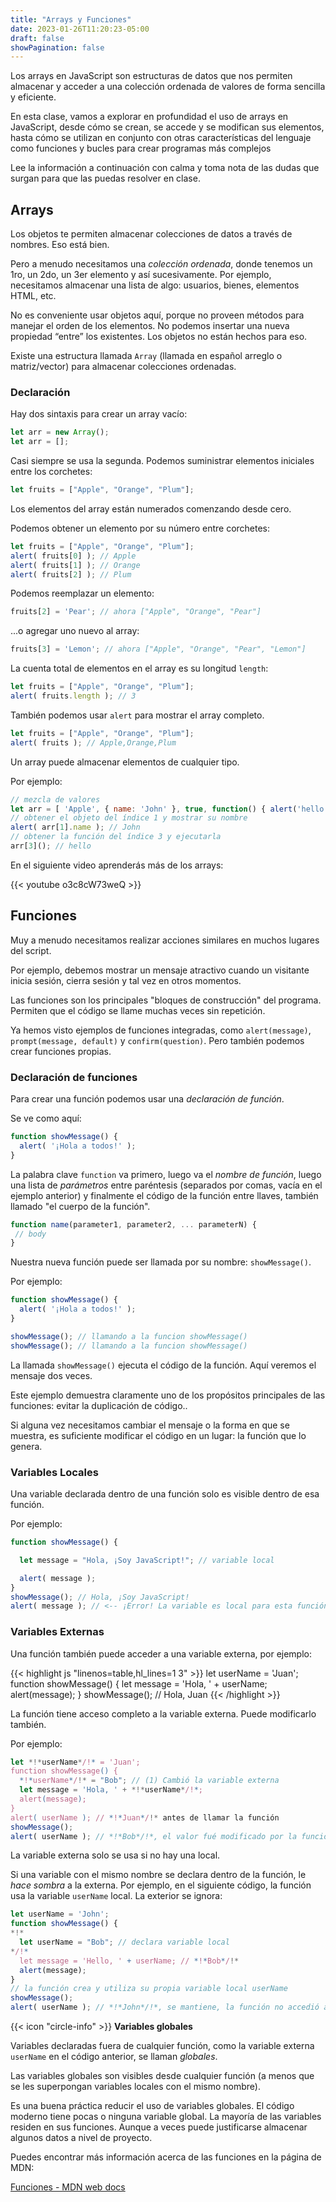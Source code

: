 ```yaml
---
title: "Arrays y Funciones"
date: 2023-01-26T11:20:23-05:00
draft: false
showPagination: false
---
```


Los arrays en JavaScript son estructuras de datos que nos permiten almacenar y acceder a una colección ordenada de valores de forma sencilla y eficiente. 

En esta clase, vamos a explorar en profundidad el uso de arrays en JavaScript, desde cómo se crean, se accede y se modifican sus elementos, hasta cómo se utilizan en conjunto con otras características del lenguaje como funciones y bucles para crear programas más complejos

Lee la información a continuación con calma y toma nota de las dudas que surgan para que las puedas resolver en clase.

## Arrays

Los objetos te permiten almacenar colecciones de datos a través de nombres. Eso está bien.

Pero a menudo necesitamos una *colección ordenada*, donde tenemos un 1ro, un 2do, un 3er elemento y así sucesivamente. Por ejemplo, necesitamos almacenar una lista de algo: usuarios, bienes, elementos HTML, etc.

No es conveniente usar objetos aquí, porque no proveen métodos para manejar el orden de los elementos. No podemos insertar una nueva propiedad “entre” los existentes. Los objetos no están hechos para eso.

Existe una estructura llamada `Array` (llamada en español arreglo o matriz/vector) para almacenar colecciones ordenadas.

### Declaración

Hay dos sintaxis para crear un array vacío:

```js
let arr = new Array();
let arr = [];
```

Casi siempre se usa la segunda. Podemos suministrar elementos iniciales entre los corchetes:

```js
let fruits = ["Apple", "Orange", "Plum"];
```

Los elementos del array están numerados comenzando desde cero.

Podemos obtener un elemento por su número entre corchetes:

```js run
let fruits = ["Apple", "Orange", "Plum"];
alert( fruits[0] ); // Apple
alert( fruits[1] ); // Orange
alert( fruits[2] ); // Plum
```

Podemos reemplazar un elemento:

```js
fruits[2] = 'Pear'; // ahora ["Apple", "Orange", "Pear"]
```

...o agregar uno nuevo al array:

```js
fruits[3] = 'Lemon'; // ahora ["Apple", "Orange", "Pear", "Lemon"]
```

La cuenta total de elementos en el array es su longitud `length`:

```js run
let fruits = ["Apple", "Orange", "Plum"];
alert( fruits.length ); // 3
```

También podemos usar `alert` para mostrar el array completo.

```js run
let fruits = ["Apple", "Orange", "Plum"];
alert( fruits ); // Apple,Orange,Plum
```

Un array puede almacenar elementos de cualquier tipo.

Por ejemplo:

```js run no-beautify
// mezcla de valores
let arr = [ 'Apple', { name: 'John' }, true, function() { alert('hello'); } ];
// obtener el objeto del índice 1 y mostrar su nombre
alert( arr[1].name ); // John
// obtener la función del índice 3 y ejecutarla
arr[3](); // hello
```

En el siguiente video aprenderás más de los arrays:

{{< youtube o3c8cW73weQ >}}

## Funciones


Muy a menudo necesitamos realizar acciones similares en muchos lugares del script.

Por ejemplo, debemos mostrar un mensaje atractivo cuando un visitante inicia sesión, cierra sesión y tal vez en otros momentos.

Las funciones son los principales "bloques de construcción" del programa. Permiten que el código se llame muchas veces sin repetición.

Ya hemos visto ejemplos de funciones integradas, como `alert(message)`, `prompt(message, default)` y `confirm(question)`. Pero también podemos crear funciones propias.

### Declaración de funciones

Para crear una función podemos usar una *declaración de función*.

Se ve como aquí:

```js
function showMessage() {
  alert( '¡Hola a todos!' );
}
```

La palabra clave `function` va primero, luego va el *nombre de función*,  luego una lista de *parámetros* entre paréntesis (separados por comas, vacía en el ejemplo anterior) y finalmente el código de la función entre llaves, también llamado "el cuerpo de la función".

```js
function name(parameter1, parameter2, ... parameterN) {
 // body
}
```

Nuestra nueva función puede ser llamada por su nombre: `showMessage()`.

Por ejemplo:

```js run
function showMessage() {
  alert( '¡Hola a todos!' );
}

showMessage(); // llamando a la funcion showMessage()
showMessage(); // llamando a la funcion showMessage()
```

La llamada `showMessage()` ejecuta el código de la función. Aquí veremos el mensaje dos veces.

Este ejemplo demuestra claramente uno de los propósitos principales de las funciones: evitar la duplicación de código..

Si alguna vez necesitamos cambiar el mensaje o la forma en que se muestra, es suficiente modificar el código en un lugar: la función que lo genera.

### Variables Locales

Una variable declarada dentro de una función solo es visible dentro de esa función.

Por ejemplo:

```js run
function showMessage() {

  let message = "Hola, ¡Soy JavaScript!"; // variable local

  alert( message );
}
showMessage(); // Hola, ¡Soy JavaScript!
alert( message ); // <-- ¡Error! La variable es local para esta función
```

### Variables Externas

Una función también puede acceder a una variable externa, por ejemplo:

{{< highlight js "linenos=table,hl_lines=1 3" >}}
let userName = 'Juan';
function showMessage() {
  let message = 'Hola, ' + userName;
  alert(message);
}
showMessage(); // Hola, Juan
{{< /highlight >}}


La función tiene acceso completo a la variable externa. Puede modificarlo también.

Por ejemplo:

```js run
let *!*userName*/!* = 'Juan';
function showMessage() {
  *!*userName*/!* = "Bob"; // (1) Cambió la variable externa
  let message = 'Hola, ' + *!*userName*/!*;
  alert(message);
}
alert( userName ); // *!*Juan*/!* antes de llamar la función
showMessage();
alert( userName ); // *!*Bob*/!*, el valor fué modificado por la función
```

La variable externa solo se usa si no hay una local.

Si una variable con el mismo nombre se declara dentro de la función, le *hace sombra* a la externa. Por ejemplo, en el siguiente código, la función usa la variable `userName` local. La exterior se ignora:

```js run
let userName = 'John';
function showMessage() {
*!*
  let userName = "Bob"; // declara variable local
*/!*
  let message = 'Hello, ' + userName; // *!*Bob*/!*
  alert(message);
}
// la función crea y utiliza su propia variable local userName
showMessage();
alert( userName ); // *!*John*/!*, se mantiene, la función no accedió a la variable externa
```

<div class="flex flex-col px-4 py-2 mb-8 text-base rounded-md bg-primary-100 dark:bg-primary-900">
  <div style="gap: 1rem;" class="flex items-center ltr:pr-3 rtl:pl-3 text-primary-400">
    <span>{{< icon "circle-info" >}}</span>
    <b>Variables globales</b>
  </div>
  <span class="dark:text-neutral-300">

Variables declaradas fuera de cualquier función, como la variable externa `userName` en el código anterior, se llaman *globales*.

Las variables globales son visibles desde cualquier función (a menos que se les superpongan variables locales con el mismo nombre).

Es una buena práctica reducir el uso de variables globales. El código moderno tiene pocas o ninguna variable global. La mayoría de las variables residen en sus funciones. Aunque a veces puede justificarse almacenar algunos datos a nivel de proyecto.
  </span>
</div>

Puedes encontrar más información acerca de las funciones en la página de MDN:

[Funciones - MDN web docs](https://developer.mozilla.org/es/docs/Web/JavaScript/Guide/Functions)

